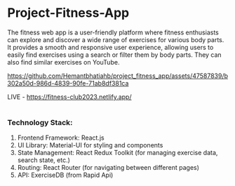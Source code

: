 # Project-Fitness-App

The fitness web app is a user-friendly platform where fitness enthusiasts can explore and discover a wide range of exercises for various body parts.  It  provides a smooth and responsive user experience, allowing users to easily find exercises using a search or filter them by body parts. They can also find similar exercises on YouTube.

https://github.com/Hemantbhatiahb/project_fitness_app/assets/47587839/b302a50d-986d-4839-90fe-71ab8df381ca

LIVE - https://fitness-club2023.netlify.app/
<br><br>
### Technology Stack:

1) Frontend Framework: React.js
2) UI Library: Material-UI for styling and components
3) State Management: React Redux Toolkit (for managing exercise data, search state, etc.)
4) Routing: React Router (for navigating between different pages)
5) API: ExerciseDB (from Rapid Api)
